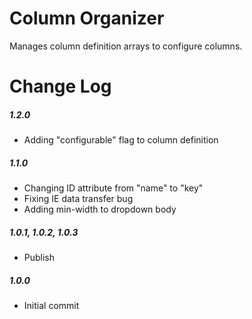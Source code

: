 # Column Organizer

Manages column definition arrays to configure columns.

# Change Log

##### 1.2.0
- Adding "configurable" flag to column definition

##### 1.1.0
- Changing ID attribute from "name" to "key"
- Fixing IE data transfer bug
- Adding min-width to dropdown body

##### 1.0.1, 1.0.2, 1.0.3
- Publish

##### 1.0.0
- Initial commit
